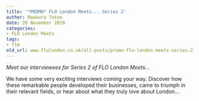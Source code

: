 ```yaml
---
title: '*PROMO* FLO London Meets... Series 2'
author: Maawura Totoe
date: 20 November 2019
categories:
- FLO London Meets
tags:
- flm
old_url: www.flolondon.co.uk/all-posts/promo-flo-london-meets-series-2.html
---
```


*Meet our interviewees for Series 2 of FLO London Meets...*

We have some very exciting interviews coming your way. Discover how these remarkable people developed their businesses, came to triumph in their relevant fields, or hear about what they truly love about London...